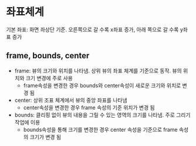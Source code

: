 # 좌표체계

기본 좌표: 화면 좌상단 기준. 오른쪽으로 갈 수록 x좌표 증가, 아래 쪽으로 갈 수록 y좌표 증가

## frame, bounds, center

- frame: 뷰의 크기와 위치를 나타냄. 상위 뷰의 좌표 체계를 기준으로 동작. 뷰의 위치와 크기 변경에 주로 사용
  - frame속성을 변경한 경우 bounds와 center속성이 새로운 크기와 위치로 변경 됨
- center: 상위 조표 체계에서 뷰의 중앙 좌표를 나타냄
  - center속성을 변경한 경우 frame 속성의 기준 위치가 변경 됨
- bounds: 클리핑 없이 뷰의 내용을 그릴 수 있는 영역의 크기를 나타냄. 주로 그리기 작업에 이용
  - bounds속성을 통해 크기를 변경한 경우 center 속성을 기준으로 frame 속성의 크기가 변경 됨